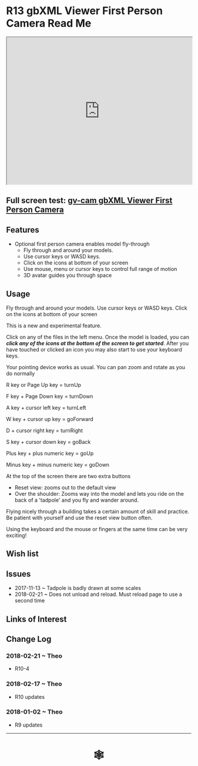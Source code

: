 <span style=display:none; >[You are now in a GitHub source code view - click this link to view Read Me file as a web page]( http://www.ladybug.tools/spider/index.html#gbxml-viewer/r10-11/gv-cam/README.md "View file as a web page." ) </span>

# R13 gbXML Viewer First Person Camera Read Me

<iframe class=iframeReadMe src=http://www.ladybug.tools/spider/gbxml-viewer/r11/gv-cam/gv-cam.html width=100% height=400px >Iframes are not displayed on github.com</iframe>


## Full screen test: [gv-cam gbXML Viewer First Person Camera]( http://www.ladybug.tools/spider/gbxml-viewer/r11/gv-cam/gv-cam.html )


## Features

* Optional first person camera enables model fly-through
	* Fly through and around your models.
	* Use cursor keys or WASD keys.
	* Click on the icons at bottom of your screen
	* Use mouse, menu or cursor keys to control full range of motion
	* 3D avatar guides you through space


## Usage

Fly through and around your models. Use cursor keys or WASD keys. Click on the icons at bottom of your screen

This is a new and experimental feature.

Click on any of the files in the left menu. Once the model is loaded, you can ***click any of the icons at the bottom of the screen to get started***. After you have touched or clicked an icon you may also start to use your keyboard keys.

Your pointing device works as usual. You can pan zoom and rotate as you do normally


R key or Page Up key = turnUp

F key + Page Down key = turnDown

A key + cursor left key = turnLeft

W key + cursor up key = goForward

D + cursor right key = turnRight

S key + cursor down key = goBack

Plus key + plus numeric key = goUp

Minus key + minus numeric key = goDown

At the top of the screen there are two extra buttons

* Reset view: zooms out to the default view
* Over the shoulder: Zooms way into the model and lets you ride on the back of a 'tadpole' and you fly and wander around.

Flying nicely through a building takes a certain amount of skill and practice. Be patient with yourself and use the reset view button often.

Using the keyboard and the mouse or fingers at the same time can be very exciting!



## Wish list



## Issues

* 2017-11-13 ~ Tadpole is badly drawn at some scales
* 2018-02-21 ~ Does not unload and reload. Must reload page to use a second time

## Links of Interest



## Change Log

### 2018-02-21 ~ Theo

* R10-4

### 2018-02-17 ~ Theo

* R10 updates

### 2018-01-02 ~ Theo

* R9 updates

***


# <center title="hello!" ><a href=javascript:window.scrollTo(0,0); style=text-decoration:none; > &#x1f578; </a></center>



